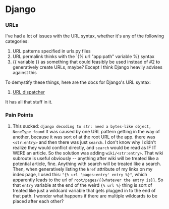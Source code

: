 # Django

### URLs
I've had a lot of issues with the URL syntax, whether it's any of the following categories:
1. URL patterns specified in urls.py files
2. URL permalink thinks with the `{% url "app:path" variable %} syntax
3. {{ variable }} as something that could feasibly be used instead of #2 to generatively create URLs, maybe? Except I think Django heavily advises against this

To demystify these things, here are the docs for Django's URL syntax:
1. [URL dispatcher](https://docs.djangoproject.com/en/3.2/topics/http/urls/)

It has all that stuff in it.

### Pain Points
1. This sucked:
`django decoding to str: need a bytes-like object, NoneType found`
It was caused by one URL pattern getting in the way of another, because it was sort of at the root URL of the app. there was `<str:entry>` and then there was just `search`. I don't know why I didn't realize they would conflict directly, and `search` would be read as IF IT WERE an article. So the solution was adding `wiki/<str:entry>`. That wiki subroute is useful obviously -- anything after wiki will be treated like a potential article, fine. Anything with search will be treated like a search. Then, when generatively listing the `href` attribute of my links on my index page, I used this: `"{% url 'pages:entry' entry %}"`, which apparently leads to the url of `root/pages/{{whatever the entry is}}`. So that `entry` variable at the end of the weird `{% url %}` thing is sort of treated like just a wildcard variable that gets plugged in to the end of that path. I wonder what happens if there are multiple wildcards to be placed after each other?
